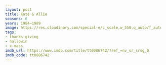 ```yaml
---
layout: post
title: Kate & Allie
seasons: 6
years: 1984–1989
image: https://res.cloudinary.com/special-e/c_scale,w_550,q_auto/f_auto/Series%20posters/Kate_Allie.png
tags:
- thanks-giving
- hallowin
- x-mass
imdb_url: https://www.imdb.com/title/tt0086742/?ref_=nv_sr_srsg_0
imdb_code: tt0086742
---
```

